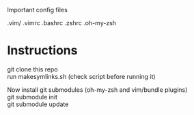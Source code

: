Important config files

.vim/
.vimrc
.bashrc
.zshrc
.oh-my-zsh

Instructions
============
git clone this repo  
run makesymlinks.sh (check script before running it)  

Now install git submodules (oh-my-zsh and vim/bundle plugins)  
git submodule init  
git submodule update  


